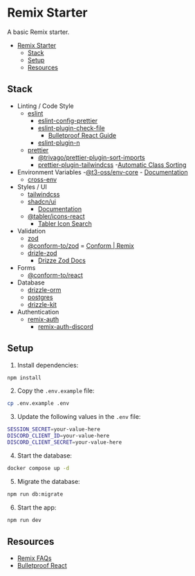 # Remix Starter

A basic Remix starter.

- [Remix Starter](#remix-starter)
  - [Stack](#stack)
  - [Setup](#setup)
  - [Resources](#resources)

## Stack

- Linting / Code Style
  - [eslint](https://www.npmjs.com/package/eslint)
    - [eslint-config-prettier](https://www.npmjs.com/package/eslint-config-prettier)
    - [eslint-plugin-check-file](https://www.npmjs.com/package/eslint-plugin-check-file)
      - [Bulletproof React Guide](https://github.com/alan2207/bulletproof-react/blob/master/docs/project-standards.md#file-naming-conventions)
    - [eslint-plugin-n](https://www.npmjs.com/package/eslint-plugin-n)
  - [prettier](https://www.npmjs.com/package/prettier)
    - [@trivago/prettier-plugin-sort-imports](https://npmjs.com/package/@trivago/prettier-plugin-sort-imports)
    - [prettier-plugin-tailwindcss](https://www.npmjs.com/package/prettier-plugin-tailwindcss) -[Automatic Class Sorting](https://tailwindcss.com/blog/automatic-class-sorting-with-prettier#how-classes-are-sorted)
- Environment Variables -[@t3-oss/env-core](https://npmjs.com/package/@t3-oss/env-core) - [Documentation](https://env.t3.gg/docs/core)
  - [cross-env](https://www.npmjs.com/package/cross-env)
- Styles / UI
  - [tailwindcss](https://www.npmjs.com/package/tailwindcss)
  - [shadcn/ui](https://www.npmjs.com/package/shadcn-ui)
    - [Documentation](https://ui.hadcn.com/docs)
  - [@tabler/icons-react](https://www.npmjs.com/package/@tabler/icons-react)
    - [Tabler Icon Search](https://tabler.io/icons)
- Validation
  - [zod](https://www.npmjs.com/package/zod)
  - [@conform-to/zod](https://www.npmjs.com/package/@conform-to/zod)
    = [Conform | Remix](https://conform.guide/integration/remix)
  - [drizle-zod](https://npmjs.com/package/drizzle-zod)
    - [Drizze Zod Docs](https://orm.drizzle.team/docs/zod)
- Forms
  - [@conform-to/react](https://www.npmjs.com/package/@conform-to/react)
- Database
  - [drizzle-orm](https://www.npmjs.com/package/drizzle-orm)
  - [postgres](https://www.npmjs.com/package/postgres)
  - [drizzle-kit](https://www.npmjs.com/package/drizzle-kit)
- Authentication
  - [remix-auth](https://www.npmjs.com/package/remix-auth)
    - [remix-auth-discord](https://www.npmjs.com/package/remix-auth-discord)

## Setup

1. Install dependencies:

```sh
npm install
```

2. Copy the `.env.example` file:

```sh
cp .env.example .env
```

3. Update the following values in the `.env` file:

```sh
SESSION_SECRET=your-value-here
DISCORD_CLIENT_ID=your-value-here
DISCORD_CLIENT_SECRET=your-value-here
```

4. Start the database:

```sh
docker compose up -d
```

5. Migrate the database:

```sh
npm run db:migrate
```

6. Start the app:

```sh
npm run dev
```

## Resources

- [Remix FAQs](https://remix.run/docs/en/main/guides/faq)
- [Bulletproof React](https://github.com/alan2207/bulletproof-react)
